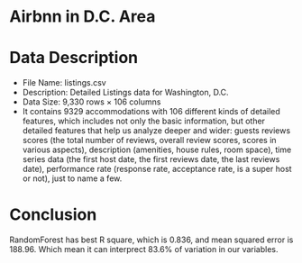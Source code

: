 # Airbnn in D.C. Area
# Data Description

* File Name: listings.csv
* Description: Detailed Listings data for Washington, D.C.
* Data Size: 9,330 rows × 106 columns
* It contains 9329 accommodations with 106 different kinds of detailed features, which includes not only the basic information, but other detailed features that help us analyze deeper and wider: guests reviews scores (the total number of reviews, overall review scores, scores in various aspects), description (amenities, house rules, room space), time series data (the first host date, the first reviews date, the last reviews date), performance rate (response rate, acceptance rate, is a super host or not), just to name a few.

# Conclusion
RandomForest has best R square, which is 0.836, and mean squared error is 188.96. Which mean it can interprect 83.6% of variation in our variables.
